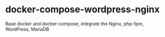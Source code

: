 # docker-compose-wordpress-nginx
Base docker and docker-compose, integrate the Nginx, php-fpm, WordPress, MariaDB
